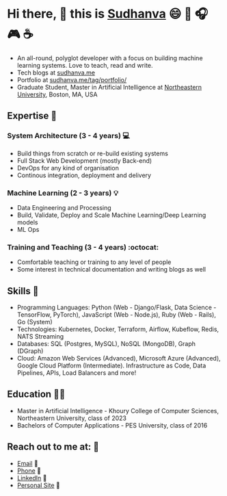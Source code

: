 # Hi there, 👋 this is [Sudhanva](https://sudhanva.me) :smile: :book: :headphones: :video_game: :coffee:

- An all-round, polyglot developer with a focus on building machine learning systems. Love to teach, read and write. 
- Tech blogs at [sudhanva.me](https://sudhanva.me)
- Portfolio at [sudhanva.me/tag/portfolio/](https://sudhanva.me/tag/portfolio)
- Graduate Student, Master in Artificial Intelligence at [Northeastern University](https://northeastern.edu), Boston, MA, USA

## Expertise :briefcase:

### System Architecture (3 - 4 years) :computer:

- Build things from scratch or re-build existing systems
- Full Stack Web Development (mostly Back-end)
- DevOps for any kind of organisation
- Continous integration, deployment and delivery

### Machine Learning (2 - 3 years) :bulb:

- Data Engineering and Processing
- Build, Validate, Deploy and Scale Machine Learning/Deep Learning models
- ML Ops

### Training and Teaching (3 - 4 years) :octocat:

- Comfortable teaching or training to any level of people
- Some interest in technical documentation and writing blogs as well

## Skills :wrench:

- Programming Languages: Python (Web - Django/Flask, Data Science - TensorFlow, PyTorch), JavaScript (Web - Node.js), Ruby (Web - Rails), Go (System)
- Technologies: Kubernetes, Docker, Terraform, Airflow, Kubeflow, Redis, NATS Streaming
- Databases: SQL (Postgres, MySQL), NoSQL (MongoDB),  Graph (DGraph)
- Cloud: Amazon Web Services (Advanced), Microsoft Azure (Advanced), Google Cloud Platform (Intermediate). Infrastructure as Code, Data Pipelines, APIs, Load Balancers and more!

## Education :man_student:

- Master in Artificial Intelligence - Khoury College of Computer Sciences, Northeastern University, class of 2023
- Bachelors of Computer Applications - PES University, class of 2016

## Reach out to me at: :vulcan_salute:

- [Email](mailto:nsudhanva@gmail.com) :email:
- [Phone](tel:8572309915) :iphone:
- [LinkedIn](https://linkedin.com/in/nsudhanva) :tea:
- [Personal Site](https://sudhanva.me/contact) :beers:

